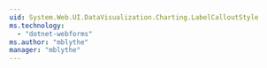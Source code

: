 ```yaml
---
uid: System.Web.UI.DataVisualization.Charting.LabelCalloutStyle
ms.technology: 
  - "dotnet-webforms"
ms.author: "mblythe"
manager: "mblythe"
---
```

